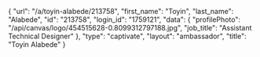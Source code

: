 {
    "url": "\/a\/toyin-alabede\/213758",
    "first_name": "Toyin",
    "last_name": "Alabede",
    "id": "213758",
    "login_id": "1759121",
    "data": {
        "profilePhoto": "\/api\/canvas\/logo\/454515628-0.8099312797188.jpg",
        "job_title": "Assistant Technical Designer"
    },
    "type": "captivate",
    "layout": "ambassador",
    "title": "Toyin Alabede"
}